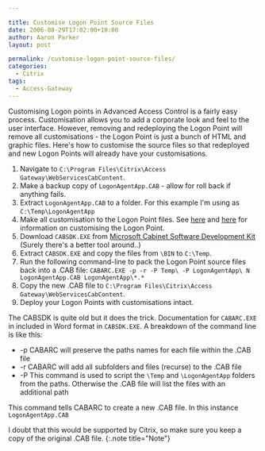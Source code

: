 ```yaml
---

title: Customise Logon Point Source Files
date: 2006-08-29T17:02:00+10:00
author: Aaron Parker
layout: post

permalink: /customise-logon-point-source-files/
categories:
  - Citrix
tags:
  - Access-Gateway
---
```

Customising Logon points in Advanced Access Control is a fairly easy process. Customisation allows you to add a corporate look and feel to the user interface. However, removing and redeploying the Logon Point will remove all customisations - the Logon Point is just a bunch of HTML and graphic files. Here's how to customise the source files so that redeployed and new Logon Points will already have your customisations.

  1. Navigate to `C:\Program Files\Citrix\Access Gateway\WebServicesCabContent`.
  2. Make a backup copy of `LogonAgentApp.CAB` - allow for roll back if anything fails.
  3. Extract `LogonAgentApp.CAB` to a folder. For this example I'm using as `C:\Temp\LogonAgentApp`
  4. Make all customisation to the Logon Point files. See [here](http://support.citrix.com/article/CTX108617&searchID=20966991) and [here](http://www.jasonconger.com/ShowPost.aspx?strID=9efce8af-b7a3-4836-a0f5-cc6478909654) for information on customising the Logon Point.
  5. Download `CABSDK.EXE` from [Microsoft Cabinet Software Development Kit](http://support.microsoft.com/kb/310618) (Surely there's a better tool around..)
  6. Extract `CABSDK.EXE` and copy the files from `\BIN` to `C:\Temp`.
  7. Run the following command-line to pack the Logon Point source files back into a .CAB file: `CABARC.EXE -p -r -P Temp\ -P LogonAgentApp\ N LogonAgentApp.CAB LogonAgentApp\*.*`
  8. Copy the new .CAB file to `C:\Program Files\Citrix\Access Gateway\WebServicesCabContent`.
  9. Deploy your Logon Points with customisations intact.

The CABSDK is quite old but it does the trick. Documentation for `CABARC.EXE` in included in Word format in `CABSDK.EXE`. A breakdown of the command line is like this:

* -p CABARC will preserve the paths names for each file within the .CAB file
* -r CABARC will add all subfolders and files (recurse) to the .CAB file
* -P This command is used to script the `\Temp` and `\LogonAgentApp` folders from the paths. Otherwise the .CAB file will list the files with an additional path

This command tells CABARC to create a new .CAB file. In this instance `LogonAgentApp.CAB`

I doubt that this would be supported by Citrix, so make sure you keep a copy of the original .CAB file.
{:.note title="Note"}
